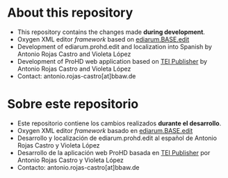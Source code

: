 # About this repository 

- This repository contains the changes made **during development**.
- Oxygen XML editor *framework* based on [ediarum.BASE.edit](https://www.ediarum.org/)
- Development of ediarum.prohd.edit and localization into Spanish by Antonio Rojas Castro and Violeta López
- Development of ProHD web application based on [TEI Publisher](https://teipublisher.com/index.html) by Antonio Rojas Castro and Violeta López
- Contact: antonio.rojas-castro[at]bbaw.de

# Sobre este repositorio

- Este repositorio contiene los cambios realizados **durante el desarrollo**.
- Oxygen XML editor *framework* basado en [ediarum.BASE.edit](https://www.ediarum.org/)
- Desarrollo y localización de ediarum.prohd.edit al español de Antonio Rojas Castro y Violeta López
- Desarrollo de la aplicación web ProHD basada en [TEI Publisher](https://teipublisher.com/index.html) por Antonio Rojas Castro y Violeta López
- Contacto: antonio.rojas-castro[at]bbaw.de
